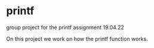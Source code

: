 # printf
group project for the printf assignment 19.04.22

On this project we work on how the printf function works.
